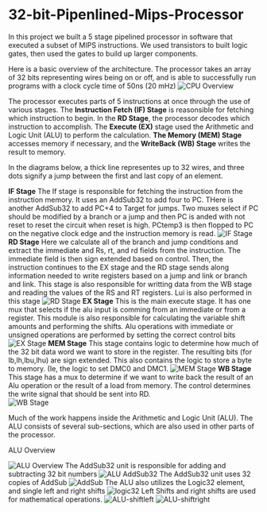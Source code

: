# 32-bit-Pipenlined-Mips-Processor
In this project we built a 5 stage pipelined processor in software that executed a subset of MIPS instructions. We used transistors to built logic gates, then used the gates to build up larger components. 

Here is a basic overview of the architecture. The processor takes an array of 32 bits representing wires being on or off, and is able to successfully run programs with a clock cycle time of 50ns (20 mHz)
![CPU Overview](https://github.com/billpottle/32-bit-Pipenlined-Mips-Processor/blob/master/images/CPUOverview.jpg)

The processor executes parts of 5 instructions at once through the use of various stages. The **Instruction Fetch (IF) Stage** is reasonsible for fetching which instruction to begin. In the **RD Stage**, the processor decodes which instruction to accomplish.  The **Execute (EX)** stage used the Arithmetic and Logic Unit (ALU) to perform the calculation. **The Memory (MEM) Stage** accesses memory if necessary, and the **WriteBack (WB) Stage** writes the result to memory.  

In the diagrams below, a thick line representes up to 32 wires, and three dots signify a jump between the first and last copy of an element. 

**IF Stage** The If stage is responsible for fetching the instruction from the instruction memory. It uses an AddSub32 to add four to PC. THere is another AddSub32 to add PC+4 to Target for jumps. Two muxes select if PC should be modified by a branch or a jump and then PC is anded with not reset to reset the circuit when reset is high. PCtemp3 is then flopped to PC on the negative clock edge and the instruction memory is read. 
![IF Stage](https://github.com/billpottle/32-bit-Pipenlined-Mips-Processor/blob/master/images/IFetch.jpg)
**RD Stage** Here we calculate all of the branch and jump conditions and extract the immediate and Rs, rt, and rd fields from the instruction.  The immediate field is then sign extended based on control. Then, the instruction continues to the EX stage and the RD stage sends along information needed to write registers based on a jump and link or branch and link. This stage is also responsible for writting data from the WB stage and reading the values of the RS and RT registers. Lui is also performed in this stage
![RD Stage](https://github.com/billpottle/32-bit-Pipenlined-Mips-Processor/blob/master/images/RD.jpg)
**EX Stage** This is the main execute stage. It has one mux that selects if the alu input is comming from an immediate or from a register. This module is also responsible for calculating the variable shift amounts and performing the shifts. Alu operations with immediate or unsigned operations are performed by setting the correct control bits
![EX Stage](https://github.com/billpottle/32-bit-Pipenlined-Mips-Processor/blob/master/images/EX.jpg)
**MEM Stage** This stage contains logic to determine how much of the 32 bit data word we want to store in the register. The resulting bits (for lb,lh,lbu,lhu) are sign extended. This also contains the logic to store a byte to memory. (Ie, the logic to set DMC0 and DMC1.
![MEM Stage](https://github.com/billpottle/32-bit-Pipenlined-Mips-Processor/blob/master/images/MEM.jpg)
**WB Stage** This stage has a mux to determine if we want to write back the result of an Alu operation or the result of a load from memory. The control determines the write signal that should be sent into RD.  
![WB Stage](https://github.com/billpottle/32-bit-Pipenlined-Mips-Processor/blob/master/images/WB.jpg)

Much of the work happens inside the Arithmetic and Logic Unit (ALU). The ALU consists of several sub-sections, which are also used in other parts of the processor. 

ALU Overview

![ALU Overview](https://github.com/billpottle/32-bit-Pipenlined-Mips-Processor/blob/master/images/ALU.jpg)
The AddSub32 unit is responsible for adding and subtracting 32 bit numbers
![ALU AddSub32](https://github.com/billpottle/32-bit-Pipenlined-Mips-Processor/blob/master/images/ALU-addsub32.jpg)
The AddSub32 unit uses 32 copies of AddSub
![AddSub](https://github.com/billpottle/32-bit-Pipenlined-Mips-Processor/blob/master/images/ALU-addsub.jpg)
The ALU also utilizes the Logic32 element, and single left and right shifts
![logic32](https://github.com/billpottle/32-bit-Pipenlined-Mips-Processor/blob/master/images/ALU-logic32.jpg)
Left Shifts and right shifts are used for mathematical operations. 
![ALU-shiftleft](https://github.com/billpottle/32-bit-Pipenlined-Mips-Processor/blob/master/images/ALU-shiftleft.jpg)
![ALU-shiftright](https://github.com/billpottle/32-bit-Pipenlined-Mips-Processor/blob/master/images/ALU-shiftright.jpg)
